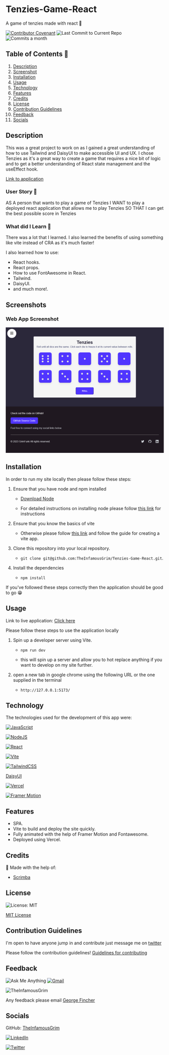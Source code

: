 # Tenzies-Game-React

A game of tenzies made with react 🎲

[![Contributor Covenant](https://img.shields.io/badge/Contributor%20Covenant-2.1-4baaaa.svg)](code_of_conduct.md)
![Last Commit to Current Repo](https://img.shields.io/github/last-commit/TheInfamousGrim/Tenzies-Game-React)
![Commits a month](https://img.shields.io/github/commit-activity/m/TheInfamousGrim/Tenzies-Game-React)

## Table of Contents 📃

1. [Description](#description)
2. [Screenshot](#screenshots)
3. [Installation](#installation)
4. [Usage](#usage)
5. [Technology](#technology)
6. [Features](#features)
7. [Credits](#credits)
8. [License](#license)
9. [Contribution Guidelines](#contribution-guidelines)
10. [Feedback](#feedback)
11. [Socials](#socials)

## Description

This was a great project to work on as I gained a great understanding of how to use Tailwind and DaisyUI to make accessible UI and UX. I chose Tenzies as it's a great way to create a game that requires a nice bit of logic and to get a better understanding of React state management and the useEffect hook.

[Link to application](https://tenzies-game-react-ten.vercel.app/)

### User Story 👤

AS A person that wants to play a game of Tenzies
I WANT to play a deployed react application that allows me to play Tenzies
SO THAT I can get the best possible score in Tenzies

### What did I Learn 🏫

There was a lot that I learned. I also learned the benefits of using something like vite instead of CRA as it's much faster!

I also learned how to use:

- React hooks.
- React props.
- How to use FontAwesome in React.
- Tailwind.
- DaisyUI.
- and much more!.

## Screenshots

### Web App Screenshot

![Just another text editor web application screenshot](./readme-assets/Screenshot%202023-01-17%20at%2014-00-32%20Tenzies%20Game%20React%20GrimFunk%20Development.png)

## Installation

In order to run my site locally then please follow these steps:

1. Ensure that you have node and npm installed

   - [Download Node](https://nodejs.org/en/download/)

   - For detailed instructions on installing node please follow [this link](https://docs.npmjs.com/downloading-and-installing-node-js-and-npm) for instructions

2. Ensure that you know the basics of vite

   - Otherwise please follow [this link](https://vitejs.dev/guide/) and follow the guide for creating a vite app.

3. Clone this repository into your local repository.

   - `git clone git@github.com:TheInfamousGrim/Tenzies-Game-React.git`.

4. Install the dependencies

   - `npm install`

If you've followed these steps correctly then the application should be good to go 😁

## Usage

Link to live application: [Click here](https://tenzies-game-react-ten.vercel.app/)

Please follow these steps to use the application locally

1. Spin up a developer server using Vite.

   - `npm run dev`

   - this will spin up a server and allow you to hot replace anything if you want to develop on my site further.

2. open a new tab in google chrome using the following URL or the one supplied in the terminal

   - `http://127.0.0.1:5173/`

## Technology

The technologies used for the development of this app were:

[![JavaScript](https://img.shields.io/badge/JavaScript-323330?style=for-the-badge&logo=javascript&logoColor=F7DF1E)](https://www.javascript.com/)

[![NodeJS](https://img.shields.io/badge/node.js-6DA55F?style=for-the-badge&logo=node.js&logoColor=white)](https://nodejs.org/en/)

[![React](https://img.shields.io/badge/react-%2320232a.svg?style=for-the-badge&logo=react&logoColor=%2361DAFB)](https://reactjs.org/)

[![Vite](https://img.shields.io/badge/vite-%23646CFF.svg?style=for-the-badge&logo=vite&logoColor=white)](https://vitejs.dev/)

[![TailwindCSS](https://img.shields.io/badge/tailwindcss-%2338B2AC.svg?style=for-the-badge&logo=tailwind-css&logoColor=white)](https://tailwindcss.com/)

[DaisyUI](https://daisyui.com/)

[![Vercel](https://img.shields.io/badge/vercel-%23000000.svg?style=for-the-badge&logo=vercel&logoColor=white)](https://vercel.com/)

[![Framer Motion](https://img.shields.io/badge/Framer-black?style=for-the-badge&logo=framer&logoColor=blue)](https://www.framer.com/motion/)

## Features

- SPA.
- Vite to build and deploy the site quickly.
- Fully animated with the help of Framer Motion and Fontawesome.
- Deployed using Vercel.

## Credits

🙏 Made with the help of:

- [Scrimba](https://scrimba.com)

## License

![License: MIT](https://img.shields.io/github/license/TheInfamousGrim/george-fincher-react-portfolio?color=yellow)

[MIT License](/LICENSE)

## Contribution Guidelines

I'm open to have anyone jump in and contribute just message me on [twitter](https://twitter.com/VaporWhy)

Please follow the contribution guidelines!
[Guidelines for contributing](/code_of_conduct.md)

## Feedback

![Ask Me Anything](https://img.shields.io/badge/Ask%20me-anything-1abc9c.svg)
[![Gmail](https://img.shields.io/badge/Gmail-D14836?style=for-the-badge&logo=gmail&logoColor=white)](mailto:finchergeorge1@gmail.com)

<img src="https://avatars.githubusercontent.com/u/89855075?v=4" alt="TheInfamousGrim">

Any feedback please email [George Fincher](mailto:george@grimfunky.dev)

## Socials

GitHub: [TheInfamousGrim](https://api.github.com/users/TheInfamousGrim)

[![LinkedIn](https://img.shields.io/badge/linkedin-%230077B5.svg?style=for-the-badge&logo=linkedin&logoColor=white)](https://www.linkedin.com/in/george-fincher-aa7869214/)

[![Twitter](https://img.shields.io/badge/Twitter-%231DA1F2.svg?style=for-the-badge&logo=Twitter&logoColor=white)](https://twitter.com/GrimFunk69)
